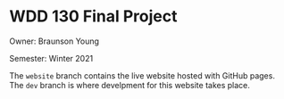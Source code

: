 # WDD 130 Final Project
Owner: Braunson Young

Semester: Winter 2021


The `website` branch contains the live website hosted with GitHub pages. The `dev` branch is where develpment for this website takes place.

